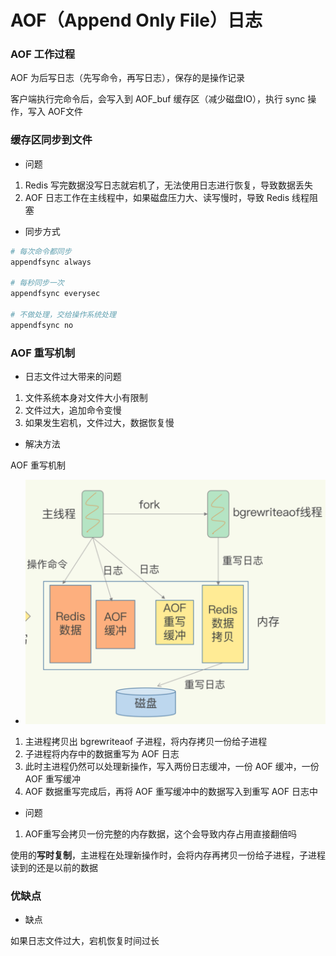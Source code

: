 # AOF（Append Only File）日志


### AOF 工作过程

AOF 为后写日志（先写命令，再写日志），保存的是操作记录

客户端执行完命令后，会写入到 AOF_buf 缓存区（减少磁盘IO），执行 sync 操作，写入 AOF文件


### 缓存区同步到文件

* 问题

1. Redis 写完数据没写日志就宕机了，无法使用日志进行恢复，导致数据丢失
2. AOF 日志工作在主线程中，如果磁盘压力大、读写慢时，导致 Redis 线程阻塞


* 同步方式

```bash
# 每次命令都同步
appendfsync always

# 每秒同步一次
appendfsync everysec

# 不做处理，交给操作系统处理
appendfsync no
```


### AOF 重写机制

* 日志文件过大带来的问题

1. 文件系统本身对文件大小有限制
2. 文件过大，追加命令变慢
3. 如果发生宕机，文件过大，数据恢复慢


* 解决方法

AOF 重写机制


* ![AOF 重写过程](011_AOF重写.png)

1. 主进程拷贝出 bgrewriteaof 子进程，将内存拷贝一份给子进程
2. 子进程将内存中的数据重写为 AOF 日志
3. 此时主进程仍然可以处理新操作，写入两份日志缓冲，一份 AOF 缓冲，一份 AOF 重写缓冲
4. AOF 数据重写完成后，再将 AOF 重写缓冲中的数据写入到重写 AOF 日志中


* 问题

1. AOF重写会拷贝一份完整的内存数据，这个会导致内存占用直接翻倍吗

使用的**写时复制**，主进程在处理新操作时，会将内存再拷贝一份给子进程，子进程读到的还是以前的数据


### 优缺点

* 缺点

如果日志文件过大，宕机恢复时间过长
